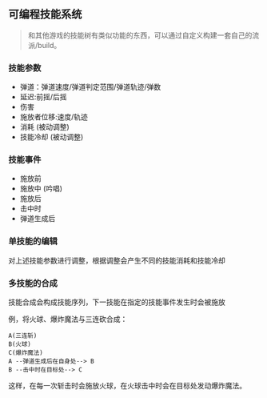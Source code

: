 ## 可编程技能系统

> 和其他游戏的技能树有类似功能的东西，可以通过自定义构建一套自己的流派/build。

### 技能参数

+ 弹道：弹道速度/弹道判定范围/弹道轨迹/弹数
+ 延迟:前摇/后摇
+ 伤害
+ 施放者位移:速度/轨迹
+ 消耗 (被动调整)
+ 技能冷却 (被动调整)

### 技能事件

+ 施放前
+ 施放中 (吟唱)
+ 施放后
+ 击中时
+ 弹道生成后

### 单技能的编辑

对上述技能参数进行调整，根据调整会产生不同的技能消耗和技能冷却

### 多技能的合成

技能合成会构成技能序列，下一技能在指定的技能事件发生时会被施放

例，将火球、爆炸魔法与三连砍合成：

```graphLR
A(三连斩)
B(火球)
C(爆炸魔法)
A --弹道生成后在自身处--> B
B --击中时在目标处--> C
```

这样，在每一次斩击时会施放火球，在火球击中时会在目标处发动爆炸魔法。
